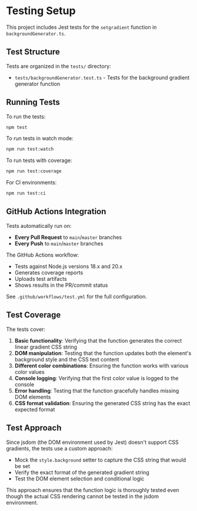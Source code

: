 # Testing Setup

This project includes Jest tests for the `setgradient` function in `backgroundGenerator.ts`.

## Test Structure

Tests are organized in the `tests/` directory:
- `tests/backgroundGenerator.test.ts` - Tests for the background gradient generator function

## Running Tests

To run the tests:

```bash
npm test
```

To run tests in watch mode:

```bash
npm run test:watch
```

To run tests with coverage:

```bash
npm run test:coverage
```

For CI environments:

```bash
npm run test:ci
```

## GitHub Actions Integration

Tests automatically run on:
- **Every Pull Request** to `main`/`master` branches  
- **Every Push** to `main`/`master` branches

The GitHub Actions workflow:
- Tests against Node.js versions 18.x and 20.x
- Generates coverage reports
- Uploads test artifacts  
- Shows results in the PR/commit status

See `.github/workflows/test.yml` for the full configuration.

## Test Coverage

The tests cover:

1. **Basic functionality**: Verifying that the function generates the correct linear gradient CSS string
2. **DOM manipulation**: Testing that the function updates both the element's background style and the CSS text content
3. **Different color combinations**: Ensuring the function works with various color values
4. **Console logging**: Verifying that the first color value is logged to the console
5. **Error handling**: Testing that the function gracefully handles missing DOM elements
6. **CSS format validation**: Ensuring the generated CSS string has the exact expected format

## Test Approach

Since jsdom (the DOM environment used by Jest) doesn't support CSS gradients, the tests use a custom approach:

- Mock the `style.background` setter to capture the CSS string that would be set
- Verify the exact format of the generated gradient string
- Test the DOM element selection and conditional logic

This approach ensures that the function logic is thoroughly tested even though the actual CSS rendering cannot be tested in the jsdom environment.
